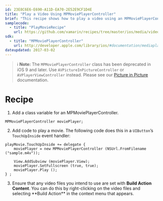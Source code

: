 ```yaml
---
id: 23E8C6E6-E690-A11D-EA70-2E52E9CF1D4E
title: "Play a Video Using MPMoviePlayerController"
brief: "This recipe shows how to play a video using an MPMoviePlayerController."
samplecode:
  - title: "PlayMovieRecipe" 
    url: https://github.com/xamarin/recipes/tree/master/ios/media/video_and_photos/play_a_video_using_mpmovieplayercontroller
sdk:
  - title: "MPMoviePlayerController" 
    url: http://developer.apple.com/library/ios/#documentation/mediaplayer/reference/MPMoviePlayerController_Class/Reference/Reference.html
dateupdated: 2017-03-02
---
```




> ℹ️ **Note:** The `MPMoviePlayerController` class has been deprecated in iOS 9 and later. Use `AVPictureInPictureController` or `AVPlayerViewController` instead. Please see our [Picture in Picture](https://developer.xamarin.com/guides/ios/platform_features/introduction_to_ios9/multitasking/#Picture_in_Picture) documentation.


# Recipe

1. Add a class variable for an MPMoviePlayerController.

```
MPMoviePlayerController moviePlayer;
```

<ol start="2"><li>Add code to play a movie. The following code does this in a <code>UIButton</code>’s <code>TouchUpInside</code> event handler:</li></ol>

```
playMovie.TouchUpInside += delegate {
    moviePlayer = new MPMoviePlayerController (NSUrl.FromFilename ("sample.m4v"));

    View.AddSubview (moviePlayer.View);
    moviePlayer.SetFullscreen (true, true);
    moviePlayer.Play ();
} ;
```
<ol start="3">
	<li>Ensure that any video files you intend to use are set with <strong>Build Action Content</strong>. You can do this by right-clicking on the video files and selecting **Build Action** in the context menu that appears.</li>
</ol>

 <a name="Additional_Information" class="injected"></a>


